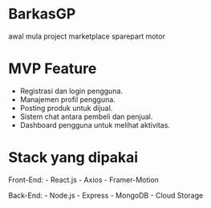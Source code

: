 # BarkasGP

awal mula project marketplace sparepart motor

# MVP Feature

- Registrasi dan login pengguna.
- Manajemen profil pengguna.
- Posting produk untuk dijual.
- Sistem chat antara pembeli dan penjual.
- Dashboard pengguna untuk melihat aktivitas.

# Stack yang dipakai
Front-End: - React.js
           - Axios
           - Framer-Motion

Back-End: - Node.js
          - Express
          - MongoDB
          - Cloud Storage
